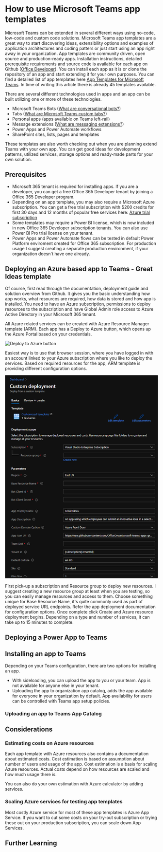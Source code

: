 # How to use Microsoft Teams app templates

Microsoft Teams can be extended in several different ways using no-code, low-code and custom code solutions. Microsoft Teams app templates are a great way to start discovering ideas, extensibility options and examples of application architectures and coding patters or just start using an app right away in your organization. App templates are community driven, open source and production-ready apps. Installation instructions, detailed prerequisite requirements and source code is available for each app on Github ([Office Developer](https://github.com/OfficeDev/)). You can install each app as it is or clone the repository of an app and start extending it for your own purposes. You can find a detailed list of app templates here [App Templates for Microsoft Teams](https://docs.microsoft.com/en-us/microsoftteams/platform/samples/app-templates). In time of writing this article there is already 45 templates available. 

There are several different technologies used in apps and an app can be built utilizing one or more of these technologies.
- Microsoft Teams Bots ([What are conversational bots?](https://docs.microsoft.com/en-us/microsoftteams/platform/bots/what-are-bots))
- Tabs ([What are Microsoft Teams custom tabs?](https://docs.microsoft.com/en-us/microsoftteams/platform/tabs/what-are-tabs))
- Personal apps (apps available on Teams left-rail)
- Message extensions ([What are messaging extensions?](https://docs.microsoft.com/en-us/microsoftteams/platform/messaging-extensions/what-are-messaging-extensions))
- Power Apps and Power Automate workflows
- SharePoint sites, lists, pages and templates

These templates are also worth checking out when you are planning extend Teams with your own app. You can get good ideas for development patterns, utilized services, storage options and ready-made parts for your own solution.

## Prerequisites

- Microsoft 365 tenant is required for installing apps. If you are a developer, you can get a free Office 365 Developer tenant by joining a Office 365 Developer program.
- Depending on an app template, you may also require a Microsoft Azure subscription. You can get a free trial subscription with $200 credits for first 30 days and 12 months of popular free services here: [Azure trial subscription](https://azure.microsoft.com/en-us/free/)
- Some templates may require a Power BI license, which is now included in new Office 365 Developer subscription tenants. You can also use Power BI Pro trial license on your tenant.
- Power Apps and Power Automate flows can be tested in default Power Platform enviroment created for Office 365 subscription. For production usage I suggest creating a separate production environment, if your organization doesn't have one already.


## Deploying an Azure based app to Teams - Great Ideas template

Of course, first read through the documentation, deployment guide and solution overview from Github. It gives you the basic understanding how app works, what resources are required, how data is stored and how app is installed.
You need to have an Azure subscription, permissions to deploy resources to the subscription and have Global Admin role access to Azure Active Directory in your Microsoft 365 tenant.

All Azure related services can be created with Azure Resource Manager template (ARM).  Each app has a Deploy to Azure button, which opens up the Azure Portal based on your credentials. 

![Deploy to Azure button](https://camo.githubusercontent.com/7b9633223ccfac1fa26b9d503ef7741b3357360f23a10100a39924c9fb64ad87/68747470733a2f2f617a7572656465706c6f792e6e65742f6465706c6f79627574746f6e2e706e67)

Easiest way is to use that browser session, where you have logged in with an account linked to your Azure subscription where you like to deploy the services. Based on required resources for the app, ARM template is providing different configuration options.


![ARM template configuration](https://github.com/mpaukkon/Microsoft365Dev/blob/master/Articles/How%20to%20use%20Teams%20app%20templates/teams-app-azure-deployment.png)


First pick-up a subscription and Resource group to deploy new resources. I suggest creating a new resource group at least when you are testing, so you can easily manage resources and access to them. Choose something unique for Base Resource Name, it's quite commonly used as part of deployed service URL endpoints. Refer the app deployment documentation for configuration options. Once complete click Create and Azure resource deployment begins. Depending on a type and number of services, it can take up to 15 minutes to complete.

## 

## Deploying a Power App to Teams

## Installing an app to Teams
Depending on your Teams configuration, there are two options for installing an app.
- With sideloading, you can upload the app to you or your team. App is not available for anyone else in your tenant.
- Uploading the app to organization app catalog, adds the app available for everyone in your organization by default. App availability for users can be controlled with Teams app setup policies.

### Uploading an app to Teams App Catalog

## Considerations

### Estimating costs on Azure resources

Each app template with Azure resources also contains a documentation about estimated costs. Cost estimation is based on assumption about number of users and usage of the app. Cost estimation is a basis for scaling Azure resources. Actual costs depend on how resources are scaled and how much usage there is. 

You can also do your own estimation with Azure calculator by adding services.

### Scaling Azure services for testing app templates
Most costly Azure service for most of these app templates is Azure App Service. If you want to cut some costs on your try-out subscription or trying these out on your production subscription, you can scale down App Services.


## Further Learning
